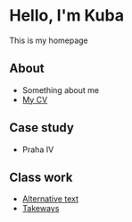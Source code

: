 # Hello, I'm Kuba

This is my homepage


## About

- Something about me
- [My CV](04-experience/index.md)


## Case study

- Praha IV


## Class work

- [Alternative text](01-alternative-text/index.md)
- [Takeways](takeways/index.md)
